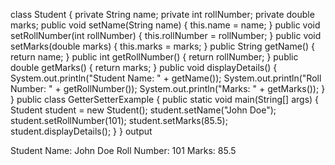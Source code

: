 class Student { 
    private String name;
    private int rollNumber;
    private double marks;
    public void setName(String name) {
        this.name = name;
    }
    public void setRollNumber(int rollNumber) {
        this.rollNumber = rollNumber;
    }
    public void setMarks(double marks) {
        this.marks = marks;
    }
    public String getName() {
        return name;
    }
    public int getRollNumber() {
        return rollNumber;
    }
    public double getMarks() {
        return marks;
    }
    public void displayDetails() {
        System.out.println("Student Name: " + getName());
        System.out.println("Roll Number: " + getRollNumber());
        System.out.println("Marks: " + getMarks());
    }
}
public class GetterSetterExample {
    public static void main(String[] args) {  
        Student student = new Student();
        student.setName("John Doe");
        student.setRollNumber(101);
        student.setMarks(85.5);
        student.displayDetails();
    }
}
output

Student Name: John Doe
Roll Number: 101
Marks: 85.5
